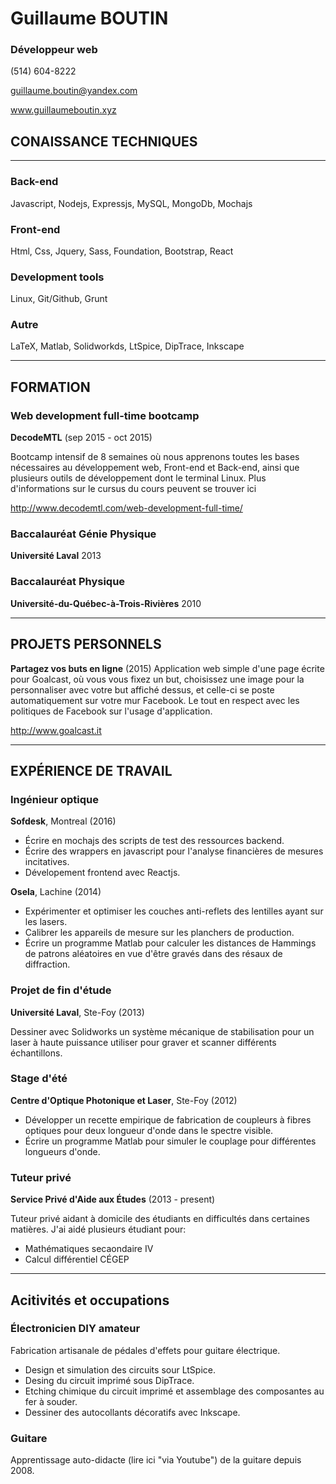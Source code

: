# Guillaume BOUTIN
### Développeur web

(514) 604-8222

guillaume.boutin@yandex.com

www.guillaumeboutin.xyz

##  CONAISSANCE TECHNIQUES
- - -
### Back-end
Javascript, Nodejs, Expressjs, MySQL, MongoDb, Mochajs

### Front-end
Html, Css, Jquery, Sass, Foundation, Bootstrap, React

### Development tools
Linux, Git/Github, Grunt

### Autre
LaTeX, Matlab, Solidworkds, LtSpice, DipTrace, Inkscape
- - -

##  FORMATION
### Web development full-time bootcamp
**DecodeMTL** (sep 2015 - oct 2015)

Bootcamp intensif de 8 semaines où nous apprenons toutes les bases nécessaires
au développement web, Front-end et Back-end, ainsi que plusieurs outils de
développement dont le terminal Linux. Plus d'informations sur le cursus
du cours peuvent se trouver ici

http://www.decodemtl.com/web-development-full-time/


### Baccalauréat Génie Physique
**Université Laval** 2013

### Baccalauréat Physique
**Université-du-Québec-à-Trois-Rivières** 2010

- - -

##  PROJETS PERSONNELS
**Partagez vos buts en ligne** (2015)
Application web simple d'une page écrite pour Goalcast, où vous vous fixez un
but, choisissez une image pour la personnaliser avec votre but affiché dessus,
et celle-ci se poste automatiquement sur votre mur Facebook. Le tout en respect
avec les politiques de Facebook sur l'usage d'application.

http://www.goalcast.it

- - -

##  EXPÉRIENCE DE TRAVAIL

### Ingénieur optique
**Sofdesk**, Montreal (2016)

*   Écrire en mochajs des scripts de test des ressources backend.
*   Écrire des wrappers en javascript pour l'analyse financières de mesures incitatives.
*   Dévelopement frontend avec Reactjs.

**Osela**, Lachine (2014)

*	Expérimenter et optimiser les couches anti-reflets des lentilles ayant sur les lasers.
*	Calibrer les appareils de mesure sur les planchers de production.
*	Écrire un programme Matlab pour calculer les distances de Hammings de patrons aléatoires en vue d'être gravés dans des résaux de diffraction.

### Projet de fin d'étude
**Université Laval**, Ste-Foy (2013)

Dessiner avec Solidworks un système mécanique de stabilisation pour un laser à haute puissance utiliser pour graver et scanner différents échantillons.

### Stage d'été
**Centre d'Optique Photonique et Laser**, Ste-Foy (2012)

*	Développer un recette empirique de fabrication de coupleurs à fibres optiques pour deux longueur d'onde dans le spectre visible.
*	Écrire un programme Matlab pour simuler le couplage pour différentes longueurs d'onde.

### Tuteur privé
**Service Privé d'Aide aux Études** (2013 - present)

Tuteur privé aidant à domicile des étudiants en difficultés dans certaines matières. J'ai aidé plusieurs étudiant pour:

*	Mathématiques secaondaire IV
*	Calcul différentiel CÉGEP

- - -

##  Acitivités et occupations
### Électronicien DIY amateur

Fabrication artisanale de pédales d'effets pour guitare électrique.
*	Design et simulation des circuits sour LtSpice.
*	Desing du circuit imprimé sous DipTrace.
*	Etching chimique du circuit imprimé et assemblage des composantes au fer à souder.
*	Dessiner des autocollants décoratifs avec Inkscape.

### Guitare
Apprentissage auto-didacte (lire ici "via Youtube") de la guitare depuis 2008.
